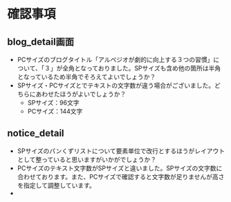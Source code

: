 # 確認事項

## blog_detail画面

- PCサイズのブログタイトル「アルペジオが劇的に向上する３つの習慣」について、「３」が全角となっておりました。SPサイズも含め他の箇所は半角となっているため半角でそろえてよいでしょうか？
- SPサイズ・PCサイズとでテキストの文字数が違う場合がございました。どちらにあわせたほうがよいでしょうか？
  - SPサイズ：96文字
  - PCサイズ：144文字

## notice_detail

- SPサイズのパンくずリストについて要素単位で改行とするほうがレイアウトとして整っていると思いますがいかがでしょうか？
- PCサイズのテキスト文字数がSPサイズと違いました。SPサイズの文字数に合わせております。また、PCサイズで確認すると文字数が足りませんが高さを指定して調整しています。
- 